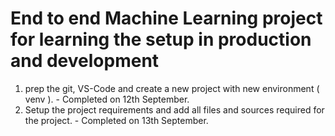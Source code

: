 # End to end Machine Learning project for learning the setup in production and development

1. prep the git, VS-Code and create a new project with new environment ( venv ). - Completed on 12th September.
2. Setup the project requirements and add all files and sources required for the project. - Completed on 13th September.
